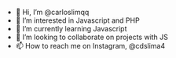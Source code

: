- 👋 Hi, I’m @carloslimqq
- 👀 I’m interested in Javascript and PHP
- 🌱 I’m currently learning Javascript
- 💞️ I’m looking to collaborate on projects with JS
- 📫 How to reach me on Instagram, @cdslima4

<!---
carloslimqq/carloslimqq is a ✨ special ✨ repository because its `README.md` (this file) appears on your GitHub profile.
You can click the Preview link to take a look at your changes.
--->
